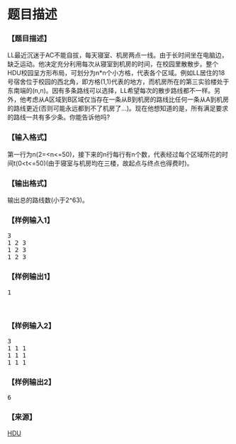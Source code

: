 # 题目描述


<h3>
【题目描述】
</h3>
<p>
LL最近沉迷于AC不能自拔，每天寝室、机房两点一线。由于长时间坐在电脑边，缺乏运动。他决定充分利用每次从寝室到机房的时间，在校园里散散步。整个HDU校园呈方形布局，可划分为n*n个小方格，代表各个区域。例如LL居住的18号宿舍位于校园的西北角，即方格(1,1)代表的地方，而机房所在的第三实验楼处于东南端的(n,n)。因有多条路线可以选择，LL希望每次的散步路线都不一样。另外，他考虑从A区域到B区域仅当存在一条从B到机房的路线比任何一条从A到机房的路线更近(否则可能永远都到不了机房了…)。现在他想知道的是，所有满足要求的路线一共有多少条。你能告诉他吗?
</p>
<h3>
【输入格式】
</h3>
<p>
第一行为n(2=&lt;n&lt;=50)，接下来的n行每行有n个数，代表经过每个区域所花的时间t(0&lt;t&lt;=50)(由于寝室与机房均在三楼，故起点与终点也得费时)。
</p>
<h3>
【输出格式】
</h3>
<p>
输出总的路线数(小于2^63)。
</p>
<h3>
【样例输入1】
</h3>
<pre>3
1 2 3
1 2 3
1 2 3
</pre>
<h3>
【样例输出1】
</h3>
<pre>1
</pre>
<br/>
<h3>
【样例输入2】
</h3>
<pre>3
1 1 1
1 1 1
1 1 1
</pre>
<h3>
【样例输出2】
</h3>
<pre>6
</pre>
<h3>
【来源】
</h3>
<p>
<a href="http://acm.hdu.edu.cn" target="_blank">HDU</a> 
</p>
